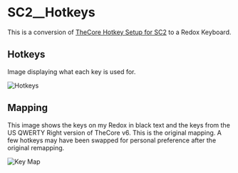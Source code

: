 # SC2__Hotkeys

This is a conversion of [TheCore Hotkey Setup for SC2](https://goo.gl/wQwQp7) to a Redox Keyboard.


## Hotkeys
Image displaying what each key is used for.

![Hotkeys](https://imgur.com/Na6exOB.png)


## Mapping
This image shows the keys on my Redox in black text and the keys from the US QWERTY Right version of TheCore v6.
This is the original mapping. A few hotkeys may have been swapped for personal preference after the original remapping.

![Key Map](https://imgur.com/6zElLXg.png)
